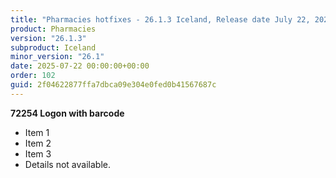 ```yaml
---
title: "Pharmacies hotfixes - 26.1.3 Iceland, Release date July 22, 2025 - Hotfixes"
product: Pharmacies
version: "26.1.3"
subproduct: Iceland
minor_version: "26.1"
date: 2025-07-22 00:00:00+00:00
order: 102
guid: 2f04622877ffa7dbca09e304e0fed0b41567687c
---
```


**72254 Logon with barcode**- Item 1- Item 2- Item 3- Details not available.
